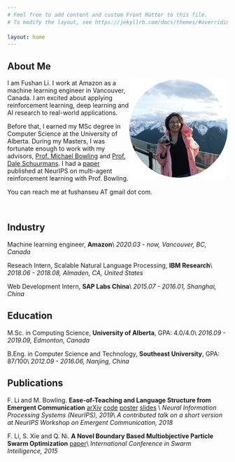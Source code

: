 ```yaml
---
# Feel free to add content and custom Front Matter to this file.
# To modify the layout, see https://jekyllrb.com/docs/themes/#overriding-theme-defaults

layout: home
---
```



## About Me
<img style='float: right;' width='225' height='225' src='circle.png'>
I am Fushan Li. I work at Amazon as a machine learning engineer in Vancouver, Canada. I am excited about applying reinforcement learning, deep learning and AI research to real-world applications.

Before that, I earned my MSc degree in Computer Science at the University of Alberta. 
During my Masters, I was fortunate enough to work with my advisors, [Prof. Michael Bowling](https://webdocs.cs.ualberta.ca/~bowling/index.html) and [Prof. Dale Schuurmans](https://webdocs.cs.ualberta.ca/~dale/). 
I had a [paper](https://papers.nips.cc/paper/9714-ease-of-teaching-and-language-structure-from-emergent-communication) published at NeurIPS on multi-agent reinforcement learning with Prof. Bowling.

You can reach me at fushanseu AT gmail dot com.

<br />

## Industry

Machine learning engineer, **Amazon**\\
*2020.03 - now, Vancouver, BC, Canada*

Reseach Intern, Scalable Natural Language Processing, **IBM Research**\\
*2018.06 - 2018.08, Almaden, CA, United States*

Web Development Intern, **SAP Labs China**\\
*2015.07 - 2016.01, Shanghai, China*

## Education

M.Sc. in Computing Science, **University of Alberta**, GPA: 4.0/4.0\\
*2016.09 - 2019.09, Edmonton, Canada* 

B.Eng. in Computer Science and Technology, **Southeast University**, GPA: 87/100\\
*2012.09 - 2016.06, Nanjing, China*

## Publications

F. Li and M. Bowling. **Ease-of-Teaching and Language Structure from Emergent Communication** [arXiv](https://arxiv.org/abs/1906.02403) [code](https://github.com/FushanLi/Ease-of-teaching-and-language-structure) [poster](https://drive.google.com/open?id=1CnSeTqhr2iJWKNLBt9OvLHKYsgbwLScG) [slides](https://drive.google.com/open?id=17c1iHeBHA90f1Kg41gF3Fk9keT1AQcaO) \\
*Neural Information Processing Systems (NeurIPS), 2019*\\
*A contributed talk on a short version at NeurIPS Workshop on Emergent Communication, 2018*

F. Li, S. Xie and Q. Ni. **A Novel Boundary Based Multiobjective Particle Swarm Optimization** [paper](https://link.springer.com/chapter/10.1007/978-3-319-20466-6_17)\\
*International Conference in Swarm Intelligence, 2015*




